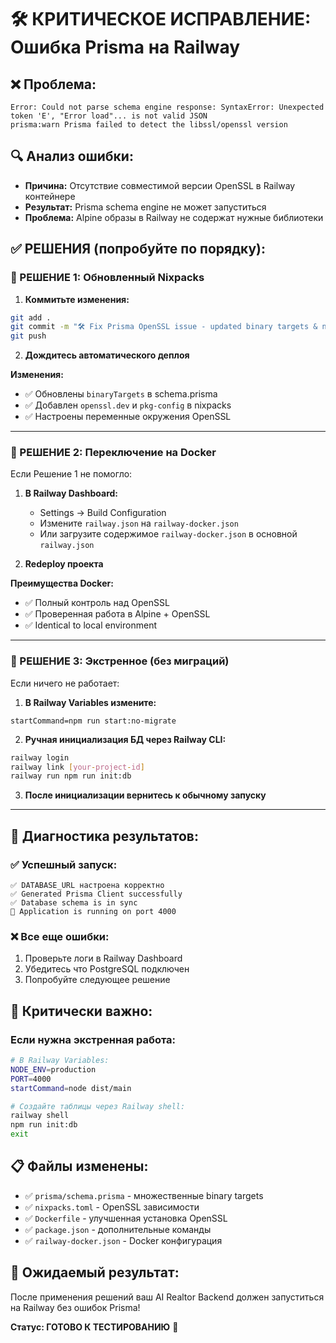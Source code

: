 # 🛠️ КРИТИЧЕСКОЕ ИСПРАВЛЕНИЕ: Ошибка Prisma на Railway

## ❌ **Проблема:**
```
Error: Could not parse schema engine response: SyntaxError: Unexpected token 'E', "Error load"... is not valid JSON
prisma:warn Prisma failed to detect the libssl/openssl version
```

## 🔍 **Анализ ошибки:**
- **Причина:** Отсутствие совместимой версии OpenSSL в Railway контейнере
- **Результат:** Prisma schema engine не может запуститься
- **Проблема:** Alpine образы в Railway не содержат нужные библиотеки

## ✅ **РЕШЕНИЯ (попробуйте по порядку):**

### **🥇 РЕШЕНИЕ 1: Обновленный Nixpacks**
1. **Коммитьте изменения:**
```bash
git add .
git commit -m "🛠️ Fix Prisma OpenSSL issue - updated binary targets & nixpacks"
git push
```

2. **Дождитесь автоматического деплоя**

**Изменения:**
- ✅ Обновлены `binaryTargets` в schema.prisma
- ✅ Добавлен `openssl.dev` и `pkg-config` в nixpacks
- ✅ Настроены переменные окружения OpenSSL

---

### **🥈 РЕШЕНИЕ 2: Переключение на Docker** 
Если Решение 1 не помогло:

1. **В Railway Dashboard:**
   - Settings → Build Configuration
   - Измените `railway.json` на `railway-docker.json`
   - Или загрузите содержимое `railway-docker.json` в основной `railway.json`

2. **Redeploy проекта**

**Преимущества Docker:**
- ✅ Полный контроль над OpenSSL
- ✅ Проверенная работа в Alpine + OpenSSL
- ✅ Identical to local environment

---

### **🥉 РЕШЕНИЕ 3: Экстренное (без миграций)**
Если ничего не работает:

1. **В Railway Variables измените:**
```env
startCommand=npm run start:no-migrate
```

2. **Ручная инициализация БД через Railway CLI:**
```bash
railway login
railway link [your-project-id]
railway run npm run init:db
```

3. **После инициализации вернитесь к обычному запуску**

---

## 🔬 **Диагностика результатов:**

### **✅ Успешный запуск:**
```
✅ DATABASE_URL настроена корректно
✅ Generated Prisma Client successfully
✅ Database schema is in sync
🚀 Application is running on port 4000
```

### **❌ Все еще ошибки:**
1. Проверьте логи в Railway Dashboard
2. Убедитесь что PostgreSQL подключен
3. Попробуйте следующее решение

## 🚨 **Критически важно:**

### **Если нужна экстренная работа:**
```bash
# В Railway Variables:
NODE_ENV=production
PORT=4000
startCommand=node dist/main

# Создайте таблицы через Railway shell:
railway shell
npm run init:db
exit
```

## 📋 **Файлы изменены:**
- ✅ `prisma/schema.prisma` - множественные binary targets
- ✅ `nixpacks.toml` - OpenSSL зависимости
- ✅ `Dockerfile` - улучшенная установка OpenSSL
- ✅ `package.json` - дополнительные команды
- ✅ `railway-docker.json` - Docker конфигурация

## 🎯 **Ожидаемый результат:**
После применения решений ваш AI Realtor Backend должен запуститься на Railway без ошибок Prisma!

**Статус: ГОТОВО К ТЕСТИРОВАНИЮ** 🚀
